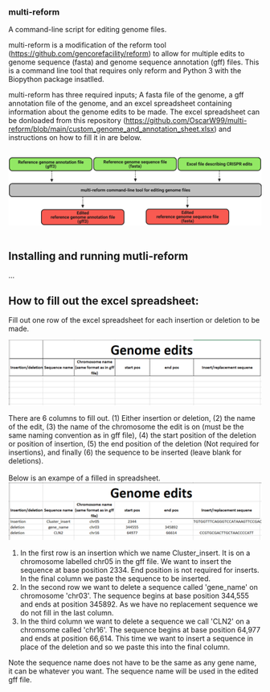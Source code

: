 ### multi-reform
A command-line script for editing genome files.

multi-reform is a modification of the reform tool (https://github.com/gencorefacility/reform) to allow for multiple edits to genome sequence (fasta) and genome sequence annotation (gff) files. This is a command line tool that requires only reform and Python 3 with the Biopython package insatlled.

multi-reform has three required inputs; A fasta file of the genome, a gff annotation file of the genome, and an excel spreadsheet containing information about the genome edits to be made. The excel spreadsheet can be donloaded from this repository (https://github.com/OscarW99/multi-reform/blob/main/custom_genome_and_annotation_sheet.xlsx) and instructions on how to fill it in are below.<br />
<br />

![multi-reform flow diagram](https://github.com/OscarW99/multi-reform/blob/main/Multi-reform.png?raw=true) <br />
<br />

## Installing and running mutli-reform
...


## How to fill out the excel spreadsheet:
Fill out one row of the excel spreadsheet for each insertion or deletion to be made. <br />

![multi-reform flow diagram](https://github.com/OscarW99/multi-reform/blob/main/unfilled_excel.PNG?raw=true) <br />

There are 6 columns to fill out. (1) Either insertion or deletion, (2) the name of the edit, (3) the name of the chromosome the edit is on (must be the same naming convention as in gff file), (4) the start position of the deletion or position of insertion, (5) the end position of the deletion (Not required for insertions), and finally (6) the sequence to be inserted (leave blank for deletions). <br />
<br />
Below is an exampe of a filled in spreadsheet.
<br />
![multi-reform flow diagram](https://github.com/OscarW99/multi-reform/blob/main/filled_excel.PNG?raw=true) <br />
1) In the first row is an insertion which we name Cluster_insert. It is on a chromosome labelled chr05 in the gff file. We want to insert the sequence at base position 2334. End position is not required for inserts. In the final column we paste the sequence to be inserted. 
2) In the second row we want to delete a sequence called 'gene_name' on chromosome 'chr03'. The sequence begins at base position 344,555 and ends at position 345892. As we have no replacement sequence we do not fill in the last column.
3) In the third column we want to delete a sequence we call 'CLN2' on a chromsome called 'chr16'. The sequence begins at base position 64,977 and ends at position 66,614. This time we want to insert a sequence in place of the deletion and so we paste this into the final column.

Note the sequence name does not have to be the same as any gene name, it can be whatever you want. The sequence name will be used in the edited gff file.
